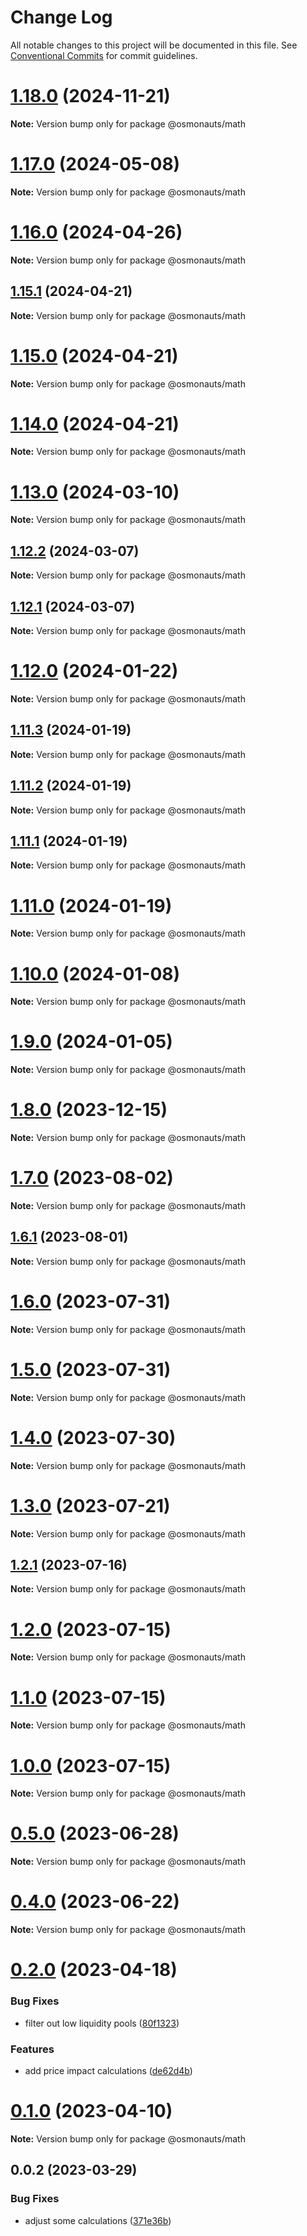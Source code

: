 # Change Log

All notable changes to this project will be documented in this file.
See [Conventional Commits](https://conventionalcommits.org) for commit guidelines.

# [1.18.0](https://github.com/osmosis-labs/osmojs/compare/@osmonauts/math@1.17.0...@osmonauts/math@1.18.0) (2024-11-21)

**Note:** Version bump only for package @osmonauts/math





# [1.17.0](https://github.com/osmosis-labs/osmojs/compare/@osmonauts/math@1.16.0...@osmonauts/math@1.17.0) (2024-05-08)

**Note:** Version bump only for package @osmonauts/math





# [1.16.0](https://github.com/osmosis-labs/osmojs/compare/@osmonauts/math@1.15.1...@osmonauts/math@1.16.0) (2024-04-26)

**Note:** Version bump only for package @osmonauts/math





## [1.15.1](https://github.com/osmosis-labs/osmojs/compare/@osmonauts/math@1.15.0...@osmonauts/math@1.15.1) (2024-04-21)

**Note:** Version bump only for package @osmonauts/math





# [1.15.0](https://github.com/osmosis-labs/osmojs/compare/@osmonauts/math@1.14.0...@osmonauts/math@1.15.0) (2024-04-21)

**Note:** Version bump only for package @osmonauts/math





# [1.14.0](https://github.com/osmosis-labs/osmojs/compare/@osmonauts/math@1.13.0...@osmonauts/math@1.14.0) (2024-04-21)

**Note:** Version bump only for package @osmonauts/math





# [1.13.0](https://github.com/osmosis-labs/osmojs/compare/@osmonauts/math@1.12.2...@osmonauts/math@1.13.0) (2024-03-10)

**Note:** Version bump only for package @osmonauts/math

## [1.12.2](https://github.com/osmosis-labs/osmojs/compare/@osmonauts/math@1.12.1...@osmonauts/math@1.12.2) (2024-03-07)

**Note:** Version bump only for package @osmonauts/math

## [1.12.1](https://github.com/osmosis-labs/osmojs/compare/@osmonauts/math@1.12.0...@osmonauts/math@1.12.1) (2024-03-07)

**Note:** Version bump only for package @osmonauts/math

# [1.12.0](https://github.com/osmosis-labs/osmojs/compare/@osmonauts/math@1.11.3...@osmonauts/math@1.12.0) (2024-01-22)

**Note:** Version bump only for package @osmonauts/math

## [1.11.3](https://github.com/osmosis-labs/osmojs/compare/@osmonauts/math@1.11.2...@osmonauts/math@1.11.3) (2024-01-19)

**Note:** Version bump only for package @osmonauts/math

## [1.11.2](https://github.com/osmosis-labs/osmojs/compare/@osmonauts/math@1.11.1...@osmonauts/math@1.11.2) (2024-01-19)

**Note:** Version bump only for package @osmonauts/math

## [1.11.1](https://github.com/osmosis-labs/osmojs/compare/@osmonauts/math@1.11.0...@osmonauts/math@1.11.1) (2024-01-19)

**Note:** Version bump only for package @osmonauts/math

# [1.11.0](https://github.com/osmosis-labs/osmojs/compare/@osmonauts/math@1.10.0...@osmonauts/math@1.11.0) (2024-01-19)

**Note:** Version bump only for package @osmonauts/math

# [1.10.0](https://github.com/osmosis-labs/osmojs/compare/@osmonauts/math@1.9.0...@osmonauts/math@1.10.0) (2024-01-08)

**Note:** Version bump only for package @osmonauts/math

# [1.9.0](https://github.com/osmosis-labs/osmojs/compare/@osmonauts/math@1.8.0...@osmonauts/math@1.9.0) (2024-01-05)

**Note:** Version bump only for package @osmonauts/math

# [1.8.0](https://github.com/osmosis-labs/osmojs/compare/@osmonauts/math@1.7.0...@osmonauts/math@1.8.0) (2023-12-15)

**Note:** Version bump only for package @osmonauts/math

# [1.7.0](https://github.com/osmosis-labs/osmojs/compare/@osmonauts/math@1.6.1...@osmonauts/math@1.7.0) (2023-08-02)

**Note:** Version bump only for package @osmonauts/math

## [1.6.1](https://github.com/osmosis-labs/osmojs/compare/@osmonauts/math@1.6.0...@osmonauts/math@1.6.1) (2023-08-01)

**Note:** Version bump only for package @osmonauts/math

# [1.6.0](https://github.com/osmosis-labs/osmojs/compare/@osmonauts/math@1.5.0...@osmonauts/math@1.6.0) (2023-07-31)

**Note:** Version bump only for package @osmonauts/math

# [1.5.0](https://github.com/osmosis-labs/osmojs/compare/@osmonauts/math@1.4.0...@osmonauts/math@1.5.0) (2023-07-31)

**Note:** Version bump only for package @osmonauts/math

# [1.4.0](https://github.com/osmosis-labs/osmojs/compare/@osmonauts/math@1.3.0...@osmonauts/math@1.4.0) (2023-07-30)

**Note:** Version bump only for package @osmonauts/math

# [1.3.0](https://github.com/osmosis-labs/osmojs/compare/@osmonauts/math@1.2.1...@osmonauts/math@1.3.0) (2023-07-21)

**Note:** Version bump only for package @osmonauts/math

## [1.2.1](https://github.com/osmosis-labs/osmojs/compare/@osmonauts/math@1.2.0...@osmonauts/math@1.2.1) (2023-07-16)

**Note:** Version bump only for package @osmonauts/math

# [1.2.0](https://github.com/osmosis-labs/osmojs/compare/@osmonauts/math@1.1.0...@osmonauts/math@1.2.0) (2023-07-15)

**Note:** Version bump only for package @osmonauts/math

# [1.1.0](https://github.com/osmosis-labs/osmojs/compare/@osmonauts/math@1.0.0...@osmonauts/math@1.1.0) (2023-07-15)

**Note:** Version bump only for package @osmonauts/math

# [1.0.0](https://github.com/osmosis-labs/osmojs/compare/@osmonauts/math@0.5.0...@osmonauts/math@1.0.0) (2023-07-15)

**Note:** Version bump only for package @osmonauts/math

# [0.5.0](https://github.com/osmosis-labs/osmojs/compare/@osmonauts/math@0.4.0...@osmonauts/math@0.5.0) (2023-06-28)

**Note:** Version bump only for package @osmonauts/math

# [0.4.0](https://github.com/osmosis-labs/osmojs/compare/@osmonauts/math@0.2.0...@osmonauts/math@0.4.0) (2023-06-22)

**Note:** Version bump only for package @osmonauts/math

# [0.2.0](https://github.com/osmosis-labs/osmojs/compare/@osmonauts/math@0.1.0...@osmonauts/math@0.2.0) (2023-04-18)

### Bug Fixes

- filter out low liquidity pools ([80f1323](https://github.com/osmosis-labs/osmojs/commit/80f1323f7f1f161b51bae39fff8a447b165b58ef))

### Features

- add price impact calculations ([de62d4b](https://github.com/osmosis-labs/osmojs/commit/de62d4b4a9b97fbe6c53b3131631e3acbdc6ab2b))

# [0.1.0](https://github.com/osmosis-labs/osmojs/compare/@osmonauts/math@0.0.2...@osmonauts/math@0.1.0) (2023-04-10)

**Note:** Version bump only for package @osmonauts/math

## 0.0.2 (2023-03-29)

### Bug Fixes

- adjust some calculations ([371e36b](https://github.com/osmosis-labs/osmojs/commit/371e36bbd0a0b9c0cc9fb81683be3fbf6c99e916))

